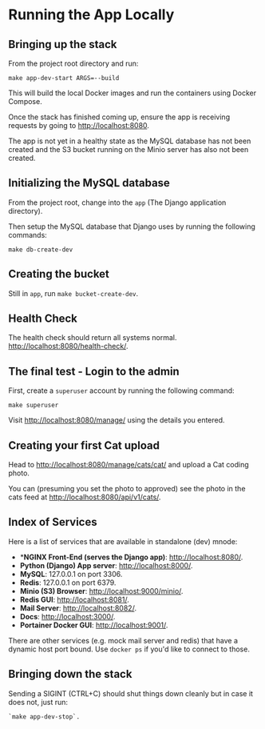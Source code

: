# Running the App Locally

## Bringing up the stack

From the project root directory and run:
 
    make app-dev-start ARGS=--build

This will build the local Docker images and run the containers using Docker Compose.

Once the stack has finished coming up, ensure the app is receiving requests by going to [http://localhost:8080](http://localhost:8080).

The app is not yet in a healthy state as the MySQL database has not been created and the S3 bucket running on the Minio server has also not been created. 

## Initializing the MySQL database

From the project root, change into the `app` (The Django application directory).

Then setup the MySQL database that Django uses by running the following commands:

    make db-create-dev   
    
## Creating the bucket

Still in `app`, run `make bucket-create-dev`.

## Health Check

The health check should return all systems normal. [http://localhost:8080/health-check/](http://localhost:8080/health-check/).

## The final test - Login to the admin

First, create a `superuser` account by running the following command:

    make superuser

Visit [http://localhost:8080/manage/](http://localhost:8080/manage/) using the details you entered.

## Creating your first Cat upload

Head to [http://localhost:8080/manage/cats/cat/](http://localhost:8080/manage/cats/cat/) and upload a Cat coding photo.

You can (presuming you set the photo to approved) see the photo in the cats feed at [http://localhost:8080/api/v1/cats/](http://localhost:8080/api/v1/cats/).

## Index of Services 

Here is a list of services that are available in standalone (dev) mnode:

- ***NGINX Front-End (serves the Django app)**: [http://localhost:8080/](http://localhost:8080/).
- **Python (Django) App server**: [http://localhost:8000/](http://localhost:8080/).
- **MySQL**: 127.0.0.1 on port 3306.
- **Redis**: 127.0.0.1 on port 6379.
- **Minio (S3) Browser**: [http://localhost:9000/minio/](http://localhost:9000/minio/).
- **Redis GUI**: [http://localhost:8081/](http://localhost:8081/).
- **Mail Server**: [http://localhost:8082/](http://localhost:8082/).
- **Docs**: [http://localhost:3000/](http://localhost:3000/).
- **Portainer Docker GUI**: [http://localhost:9001/](http://localhost:9001/).

There are other services (e.g. mock mail server and redis) that have a dynamic host port bound. Use `docker ps` if you'd 
like to connect to those.

## Bringing down the stack

Sending a SIGINT (CTRL+C) should shut things down cleanly but in case it does not, just run:

    `make app-dev-stop`.